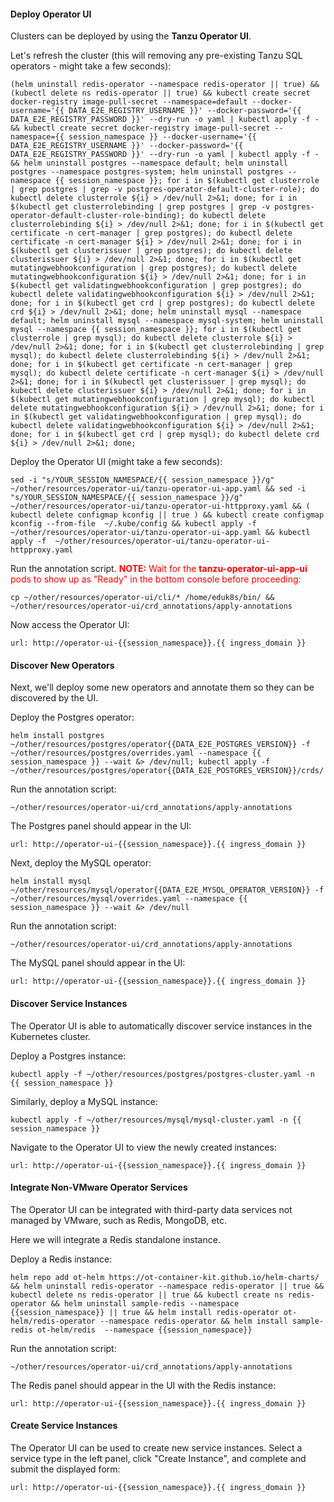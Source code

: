 #### Deploy Operator UI
Clusters can be deployed by using the **Tanzu Operator UI**.

Let's refresh the cluster (this will removing any pre-existing Tanzu SQL operators - might take a few seconds):
```execute
(helm uninstall redis-operator --namespace redis-operator || true) && (kubectl delete ns redis-operator || true) && kubectl create secret docker-registry image-pull-secret --namespace=default --docker-username='{{ DATA_E2E_REGISTRY_USERNAME }}' --docker-password='{{ DATA_E2E_REGISTRY_PASSWORD }}' --dry-run -o yaml | kubectl apply -f - && kubectl create secret docker-registry image-pull-secret --namespace={{ session_namespace }} --docker-username='{{ DATA_E2E_REGISTRY_USERNAME }}' --docker-password='{{ DATA_E2E_REGISTRY_PASSWORD }}' --dry-run -o yaml | kubectl apply -f - && helm uninstall postgres --namespace default; helm uninstall postgres --namespace postgres-system; helm uninstall postgres --namespace {{ session_namespace }}; for i in $(kubectl get clusterrole | grep postgres | grep -v postgres-operator-default-cluster-role); do kubectl delete clusterrole ${i} > /dev/null 2>&1; done; for i in $(kubectl get clusterrolebinding | grep postgres | grep -v postgres-operator-default-cluster-role-binding); do kubectl delete clusterrolebinding ${i} > /dev/null 2>&1; done; for i in $(kubectl get certificate -n cert-manager | grep postgres); do kubectl delete certificate -n cert-manager ${i} > /dev/null 2>&1; done; for i in $(kubectl get clusterissuer | grep postgres); do kubectl delete clusterissuer ${i} > /dev/null 2>&1; done; for i in $(kubectl get mutatingwebhookconfiguration | grep postgres); do kubectl delete mutatingwebhookconfiguration ${i} > /dev/null 2>&1; done; for i in $(kubectl get validatingwebhookconfiguration | grep postgres); do kubectl delete validatingwebhookconfiguration ${i} > /dev/null 2>&1; done; for i in $(kubectl get crd | grep postgres); do kubectl delete crd ${i} > /dev/null 2>&1; done; helm uninstall mysql --namespace default; helm uninstall mysql --namespace mysql-system; helm uninstall mysql --namespace {{ session_namespace }}; for i in $(kubectl get clusterrole | grep mysql); do kubectl delete clusterrole ${i} > /dev/null 2>&1; done; for i in $(kubectl get clusterrolebinding | grep mysql); do kubectl delete clusterrolebinding ${i} > /dev/null 2>&1; done; for i in $(kubectl get certificate -n cert-manager | grep mysql); do kubectl delete certificate -n cert-manager ${i} > /dev/null 2>&1; done; for i in $(kubectl get clusterissuer | grep mysql); do kubectl delete clusterissuer ${i} > /dev/null 2>&1; done; for i in $(kubectl get mutatingwebhookconfiguration | grep mysql); do kubectl delete mutatingwebhookconfiguration ${i} > /dev/null 2>&1; done; for i in $(kubectl get validatingwebhookconfiguration | grep mysql); do kubectl delete validatingwebhookconfiguration ${i} > /dev/null 2>&1; done; for i in $(kubectl get crd | grep mysql); do kubectl delete crd ${i} > /dev/null 2>&1; done; 
```

Deploy the Operator UI (might take a few seconds):
```execute
sed -i "s/YOUR_SESSION_NAMESPACE/{{ session_namespace }}/g" ~/other/resources/operator-ui/tanzu-operator-ui-app.yaml && sed -i "s/YOUR_SESSION_NAMESPACE/{{ session_namespace }}/g" ~/other/resources/operator-ui/tanzu-operator-ui-httpproxy.yaml && ( kubectl delete configmap kconfig || true ) && kubectl create configmap kconfig --from-file  ~/.kube/config && kubectl apply -f ~/other/resources/operator-ui/tanzu-operator-ui-app.yaml && kubectl apply -f  ~/other/resources/operator-ui/tanzu-operator-ui-httpproxy.yaml 
```

Run the annotation script. <font color="red"><b>NOTE:</b> Wait for the <b>tanzu-operator-ui-app-ui</b> pods to show up as "Ready" in the bottom console before proceeding:</font>
```execute
cp ~/other/resources/operator-ui/cli/* /home/eduk8s/bin/ && ~/other/resources/operator-ui/crd_annotations/apply-annotations
```

Now access the Operator UI:
```dashboard:open-url
url: http://operator-ui-{{session_namespace}}.{{ ingress_domain }}
```

#### Discover New Operators
Next, we'll deploy some new operators and annotate them so they can be discovered by the UI.

Deploy the Postgres operator:
```execute
helm install postgres ~/other/resources/postgres/operator{{DATA_E2E_POSTGRES_VERSION}} -f ~/other/resources/postgres/overrides.yaml --namespace {{ session_namespace }} --wait &> /dev/null; kubectl apply -f ~/other/resources/postgres/operator{{DATA_E2E_POSTGRES_VERSION}}/crds/ 
```

Run the annotation script:
```execute
~/other/resources/operator-ui/crd_annotations/apply-annotations
```

The Postgres panel should appear in the UI:
```dashboard:open-url
url: http://operator-ui-{{session_namespace}}.{{ ingress_domain }}
```

Next, deploy the MySQL operator:
```execute
helm install mysql ~/other/resources/mysql/operator{{DATA_E2E_MYSQL_OPERATOR_VERSION}} -f ~/other/resources/mysql/overrides.yaml --namespace {{ session_namespace }} --wait &> /dev/null
```

Run the annotation script:
```execute
~/other/resources/operator-ui/crd_annotations/apply-annotations
```

The MySQL panel should appear in the UI:
```dashboard:open-url
url: http://operator-ui-{{session_namespace}}.{{ ingress_domain }}
```

#### Discover Service Instances
The Operator UI is able to automatically discover service instances in the Kubernetes cluster.

Deploy a Postgres instance:
```execute
kubectl apply -f ~/other/resources/postgres/postgres-cluster.yaml -n {{ session_namespace }}
```

Similarly, deploy a MySQL instance:
```execute
kubectl apply -f ~/other/resources/mysql/mysql-cluster.yaml -n {{ session_namespace }}
```

Navigate to the Operator UI to view the newly created instances:
```dashboard:open-url
url: http://operator-ui-{{session_namespace}}.{{ ingress_domain }}
```

#### Integrate Non-VMware Operator Services
The Operator UI can be integrated with third-party data services not managed by VMware, such as Redis, MongoDB, etc.

Here we will integrate a Redis standalone instance.

Deploy a Redis instance:
```execute
helm repo add ot-helm https://ot-container-kit.github.io/helm-charts/ && helm uninstall redis-operator --namespace redis-operator || true && kubectl delete ns redis-operator || true && kubectl create ns redis-operator && helm uninstall sample-redis --namespace {{session_namespace}} || true && helm install redis-operator ot-helm/redis-operator --namespace redis-operator && helm install sample-redis ot-helm/redis  --namespace {{session_namespace}}
```

Run the annotation script:
```execute
~/other/resources/operator-ui/crd_annotations/apply-annotations
```

The Redis panel should appear in the UI with the Redis instance:
```dashboard:open-url
url: http://operator-ui-{{session_namespace}}.{{ ingress_domain }}
```

#### Create Service Instances
The Operator UI can be used to create new service instances. 
Select a service type in the left panel, click "Create Instance", and complete and submit the displayed form:
```dashboard:open-url
url: http://operator-ui-{{session_namespace}}.{{ ingress_domain }}
```
